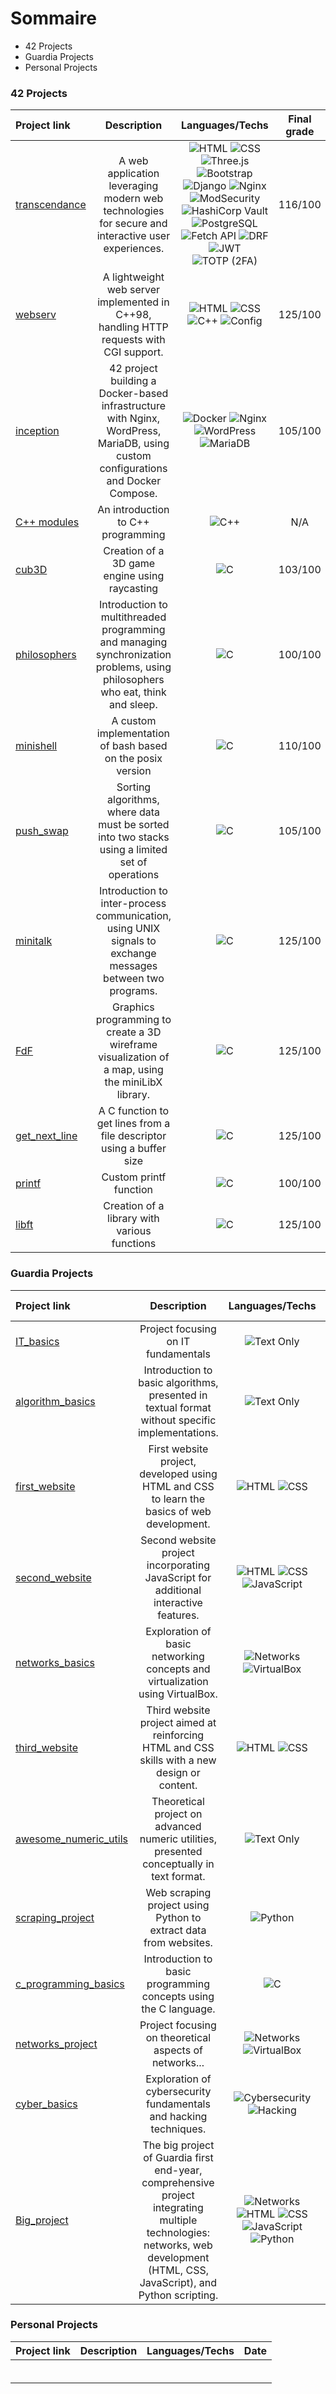 # Sommaire

- 42 Projects
- Guardia Projects
- Personal Projects
 
### 42 Projects
 | Project link | Description |  Languages/Techs | Final grade |
  | :- | :-: | :-: | :-: |
| [transcendance](https://github.com/avialleguerin/Transcendance) | A web application leveraging modern web technologies for secure and interactive user experiences. | ![HTML](https://custom-icon-badges.demolab.com/badge/HTML-E34F26.svg?logo=html5&logoColor=white) ![CSS](https://custom-icon-badges.demolab.com/badge/CSS-1572B6.svg?logo=css3&logoColor=white) ![Three.js](https://custom-icon-badges.demolab.com/badge/Three.js-000000.svg?logo=three.js&logoColor=white) ![Bootstrap](https://custom-icon-badges.demolab.com/badge/Bootstrap-563D7C.svg?logo=bootstrap&logoColor=white) ![Django](https://custom-icon-badges.demolab.com/badge/Django-092E20.svg?logo=django&logoColor=white) ![Nginx](https://custom-icon-badges.demolab.com/badge/Nginx-009639.svg?logo=nginx&logoColor=white) ![ModSecurity](https://custom-icon-badges.demolab.com/badge/ModSecurity-005F9E.svg?logo=shield&logoColor=white) ![HashiCorp Vault](https://custom-icon-badges.demolab.com/badge/Vault-000000.svg?logo=vault&logoColor=white) ![PostgreSQL](https://custom-icon-badges.demolab.com/badge/PostgreSQL-336791.svg?logo=postgresql&logoColor=white) ![Fetch API](https://custom-icon-badges.demolab.com/badge/Fetch%20API-FF6F61.svg?logo=javascript&logoColor=white) ![DRF](https://custom-icon-badges.demolab.com/badge/DRF-ff1709.svg?logo=django&logoColor=white&label=DRF) ![JWT](https://custom-icon-badges.demolab.com/badge/JWT-000000.svg?logo=json-web-tokens&logoColor=white) ![TOTP (2FA)](https://custom-icon-badges.demolab.com/badge/TOTP%20(2FA)-FF6600.svg?logo=authy&logoColor=white) | 116/100 |
| [webserv](https://github.com/bastpoy/webserv) | A lightweight web server implemented in C++98, handling HTTP requests with CGI support. | ![HTML](https://custom-icon-badges.demolab.com/badge/HTML-E34F26.svg?logo=html5&logoColor=white) ![CSS](https://custom-icon-badges.demolab.com/badge/CSS-1572B6.svg?logo=css3&logoColor=white) ![C++](https://custom-icon-badges.demolab.com/badge/C++-00599C.svg?logo=c%2B%2B&logoColor=white) ![Config](https://custom-icon-badges.demolab.com/badge/Config-FFD700.svg?logo=gear&logoColor=white) | 125/100 |
| [inception](https://github.com/justeozan/CPP) |42 project building a Docker-based infrastructure with Nginx, WordPress, MariaDB, using custom configurations and Docker Compose.| ![Docker](https://custom-icon-badges.demolab.com/badge/Docker-2496ED.svg?logo=docker&logoColor=white) ![Nginx](https://custom-icon-badges.demolab.com/badge/Nginx-009639.svg?logo=nginx&logoColor=white) ![WordPress](https://custom-icon-badges.demolab.com/badge/WordPress-21759B.svg?logo=wordpress&logoColor=white) ![MariaDB](https://custom-icon-badges.demolab.com/badge/MariaDB-003545.svg?logo=mariadb&logoColor=white) | 105/100 |
| [C++ modules](https://github.com/justeozan/CPP) |An introduction to C++ programming| ![C++](https://custom-icon-badges.demolab.com/badge/C++-9C033A.svg?logo=cpp2&logoColor=white)| N/A |
| [cub3D](https://github.com/justeozan/cub3D) |Creation of a 3D game engine using raycasting| ![C](https://custom-icon-badges.demolab.com/badge/C-03599C.svg?logo=c-in-hexagon&logoColor=white)| 103/100 |
| [philosophers](https://github.com/justeozan/philosophers) |Introduction to multithreaded programming and managing synchronization problems, using philosophers who eat, think and sleep.| ![C](https://custom-icon-badges.demolab.com/badge/C-03599C.svg?logo=c-in-hexagon&logoColor=white)| 100/100 |
| [minishell](https://github.com/avg38/minishell) |A custom implementation of bash based on the posix version| ![C](https://custom-icon-badges.demolab.com/badge/C-03599C.svg?logo=c-in-hexagon&logoColor=white)| 110/100 |
| [push_swap](https://github.com/justeozan/push_swap) |Sorting algorithms, where data must be sorted into two stacks using a limited set of operations| ![C](https://custom-icon-badges.demolab.com/badge/C-03599C.svg?logo=c-in-hexagon&logoColor=white)| 105/100 |
| [minitalk](https://github.com/justeozan/minitalk) |Introduction to inter-process communication, using UNIX signals to exchange messages between two programs.| ![C](https://custom-icon-badges.demolab.com/badge/C-03599C.svg?logo=c-in-hexagon&logoColor=white)| 125/100 |
| [FdF](https://github.com/justeozan/fdf) |Graphics programming to create a 3D wireframe visualization of a map, using the miniLibX library.| ![C](https://custom-icon-badges.demolab.com/badge/C-03599C.svg?logo=c-in-hexagon&logoColor=white)| 125/100 |
| [get_next_line](https://github.com/justeozan/get_next_line) |A C function to get lines from a file descriptor using a buffer size| ![C](https://custom-icon-badges.demolab.com/badge/C-03599C.svg?logo=c-in-hexagon&logoColor=white)| 125/100 |
| [printf](https://github.com/justeozan/printf) |Custom printf function| ![C](https://custom-icon-badges.demolab.com/badge/C-03599C.svg?logo=c-in-hexagon&logoColor=white)| 100/100|
| [libft](https://github.com/justeozan/libft) |Creation of a library with various functions| ![C](https://custom-icon-badges.demolab.com/badge/C-03599C.svg?logo=c-in-hexagon&logoColor=white) | 125/100 |


### Guardia Projects
 | Project link | Description |  Languages/Techs | Final grade |
   | :- | :-: | :-: | :-: |
| [IT_basics]() |Project focusing on IT fundamentals| ![Text Only](https://img.shields.io/badge/Text%20Only-Informational?style=flat&logoWidth=40) | 13.8/20 |
| [algorithm_basics]() |Introduction to basic algorithms, presented in textual format without specific implementations.|![Text Only](https://img.shields.io/badge/Text%20Only-Informational?style=flat&logoWidth=40)| N/20 |
| [first_website](https://github.com/Avg38/first_website) |First website project, developed using HTML and CSS to learn the basics of web development.| ![HTML](https://img.shields.io/badge/HTML-E34F26?style=flat&logo=html5&logoColor=white) ![CSS](https://img.shields.io/badge/CSS-1572B6?style=flat&logo=css3&logoColor=white) | 16.6/20 |
| [second_website](https://github.com/justeozan/portfolio) |Second website project incorporating JavaScript for additional interactive features.| ![HTML](https://img.shields.io/badge/HTML-E34F26?style=flat&logo=html5&logoColor=white) ![CSS](https://img.shields.io/badge/CSS-1572B6?style=flat&logo=css3&logoColor=white) ![JavaScript](https://img.shields.io/badge/JavaScript-F7DF1E?style=flat&logo=javascript&logoColor=black) | 17.4/20 |
| [networks_basics]() |Exploration of basic networking concepts and virtualization using VirtualBox.| ![Networks](https://img.shields.io/badge/Networks-007ACC?style=flat&logo=cisco&logoColor=white) ![VirtualBox](https://img.shields.io/badge/VirtualBox-183A61?style=flat&logo=virtualbox&logoColor=white) | 18.64/20 |
| [third_website]() |Third website project aimed at reinforcing HTML and CSS skills with a new design or content.| ![HTML](https://img.shields.io/badge/HTML-E34F26?style=flat&logo=html5&logoColor=white) ![CSS](https://img.shields.io/badge/CSS-1572B6?style=flat&logo=css3&logoColor=white) | 16.36/20 |
| [awesome_numeric_utils]() |Theoretical project on advanced numeric utilities, presented conceptually in text format.| ![Text Only](https://img.shields.io/badge/Text%20Only-Informational?style=flat&logoWidth=40) | N/20 |
| [scraping_project](https://github.com/justeozan/Projet_9_Scraping) |Web scraping project using Python to extract data from websites.| ![Python](https://custom-icon-badges.demolab.com/badge/Python-3776AB.svg?logo=python&logoColor=white) | 14.32/20 |
| [c_programming_basics](https://github.com/justeozan/Projet_10_C) |Introduction to basic programming concepts using the C language.| ![C](https://custom-icon-badges.demolab.com/badge/C-03599C.svg?logo=c-in-hexagon&logoColor=white)| N/20 |
| [networks_project]() |Project focusing on theoretical aspects of networks...| ![Networks](https://img.shields.io/badge/Networks-007ACC?style=flat&logo=cisco&logoColor=white) ![VirtualBox](https://img.shields.io/badge/VirtualBox-183A61?style=flat&logo=virtualbox&logoColor=white) | 18.64/20 |
| [cyber_basics]() |Exploration of cybersecurity fundamentals and hacking techniques.| ![Cybersecurity](https://img.shields.io/badge/Cybersecurity-FF5733?style=flat&logo=security&logoColor=white) ![Hacking](https://img.shields.io/badge/Hacking-1A1A1A?style=flat&logo=hackaday&logoColor=white) | N/20 |
| [Big_project](https://github.com/justeozan/Big-Project) |The big project of Guardia first end-year, comprehensive project integrating multiple technologies: networks, web development (HTML, CSS, JavaScript), and Python scripting.| ![Networks](https://img.shields.io/badge/Networks-007ACC?style=flat&logo=cisco&logoColor=white) ![HTML](https://img.shields.io/badge/HTML-E34F26?style=flat&logo=html5&logoColor=white) ![CSS](https://img.shields.io/badge/CSS-1572B6?style=flat&logo=css3&logoColor=white) ![JavaScript](https://img.shields.io/badge/JavaScript-F7DF1E?style=flat&logo=javascript&logoColor=black) ![Python](https://custom-icon-badges.demolab.com/badge/Python-3776AB.svg?logo=python&logoColor=white) | N/20 |


### Personal Projects
 | Project link | Description |  Languages/Techs | Date |
   | :- | :-: | :-: | :-: |
|  |  |  |  |
|  |  |  |  |
|  |  |  |  |
|  |  |  |  |
|  |  |  |  |
|  |  |  |  |


<!-- 
### Guardia Projects
 | N° | Project link | Description |  Languages/Techs | Final grade |
  | :-: | :- | :-: | :-: | :-: |
| 2 | [IT_basics]() |Project focusing on IT fundamentals| ![Text Only](https://img.shields.io/badge/Text%20Only-Informational?style=flat&logoWidth=40) | N/20 |
| 3 | [algorithm_basics]() |Introduction to basic algorithms, presented in textual format without specific implementations.|![Text Only](https://img.shields.io/badge/Text%20Only-Informational?style=flat&logoWidth=40)| N/20 |
| 4 | [first_website]() |First website project, developed using HTML and CSS to learn the basics of web development.| ![HTML](https://img.shields.io/badge/HTML-E34F26?style=flat&logo=html5&logoColor=white) ![CSS](https://img.shields.io/badge/CSS-1572B6?style=flat&logo=css3&logoColor=white) | N/20 |
| 5 | [second_website](https://github.com/justeozan/portfolio) |Second website project incorporating JavaScript for additional interactive features.| ![HTML](https://img.shields.io/badge/HTML-E34F26?style=flat&logo=html5&logoColor=white) ![CSS](https://img.shields.io/badge/CSS-1572B6?style=flat&logo=css3&logoColor=white) ![JavaScript](https://img.shields.io/badge/JavaScript-F7DF1E?style=flat&logo=javascript&logoColor=black) | N/20 |
| 6 | [networks_basics]() |Exploration of basic networking concepts and virtualization using VirtualBox.| ![Networks](https://img.shields.io/badge/Networks-007ACC?style=flat&logo=cisco&logoColor=white) ![VirtualBox](https://img.shields.io/badge/VirtualBox-183A61?style=flat&logo=virtualbox&logoColor=white) | N/20 |
| 7 | [third_website]() |Third website project aimed at reinforcing HTML and CSS skills with a new design or content.| ![HTML](https://img.shields.io/badge/HTML-E34F26?style=flat&logo=html5&logoColor=white) ![CSS](https://img.shields.io/badge/CSS-1572B6?style=flat&logo=css3&logoColor=white) | N/20 |
| 8 | [awesome_numeric_utils]() |Theoretical project on advanced numeric utilities, presented conceptually in text format.| ![Text Only](https://img.shields.io/badge/Text%20Only-Informational?style=flat&logoWidth=40) | N/20 |
| 9 | [scraping_project](https://github.com/justeozan/Projet_9_Scraping) |Web scraping project using Python to extract data from websites.| ![Python](https://custom-icon-badges.demolab.com/badge/Python-3776AB.svg?logo=python&logoColor=white) | N/20 |
| 10 | [c_programming_basics](https://github.com/justeozan/Projet_10_C) |Introduction to basic programming concepts using the C language.| ![C](https://custom-icon-badges.demolab.com/badge/C-03599C.svg?logo=c-in-hexagon&logoColor=white)| N/20 |
| 11 | [networks_project]() |Project focusing on theoretical aspects of networks, without specific implementations.|  | N/20 |
| 12 | [cyber_basics]() |Exploration of cybersecurity fundamentals and hacking techniques.| ![Cybersecurity](https://img.shields.io/badge/Cybersecurity-FF5733?style=flat&logo=security&logoColor=white) ![Hacking](https://img.shields.io/badge/Hacking-1A1A1A?style=flat&logo=hackaday&logoColor=white) | N/20 |
| 13 | [Big_project](https://github.com/justeozan/Big-Project) |The big project of Guardia first end-year, comprehensive project integrating multiple technologies: networks, web development (HTML, CSS, JavaScript), and Python scripting.| ![Networks](https://img.shields.io/badge/Networks-007ACC?style=flat&logo=cisco&logoColor=white) ![HTML](https://img.shields.io/badge/HTML-E34F26?style=flat&logo=html5&logoColor=white) ![CSS](https://img.shields.io/badge/CSS-1572B6?style=flat&logo=css3&logoColor=white) ![JavaScript](https://img.shields.io/badge/JavaScript-F7DF1E?style=flat&logo=javascript&logoColor=black) ![Python](https://custom-icon-badges.demolab.com/badge/Python-3776AB.svg?logo=python&logoColor=white) | N/20 
